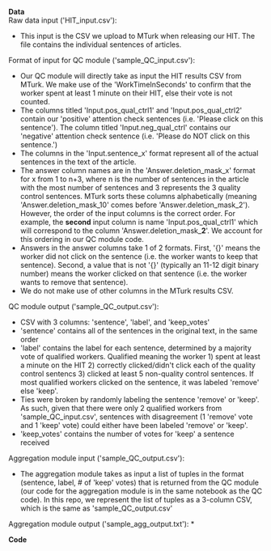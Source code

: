 **Data**  
Raw data input ('HIT_input.csv'):
* This input is the CSV we upload to MTurk when releasing our HIT. The file contains the individual sentences of articles.
  
Format of input for QC module ('sample_QC_input.csv'):  
* Our QC module will directly take as input the HIT results CSV from MTurk. We make use of the 'WorkTimeInSeconds' to confirm that the worker spent at least 1 minute on their HIT, else their vote is not counted.
* The columns titled 'Input.pos_qual_ctrl1' and 'Input.pos_qual_ctrl2' contain our 'positive' attention check sentences (i.e. 'Please click on this sentence'). The column titled 'Input.neg_qual_ctrl' contains our 'negative' attention check sentence (i.e. 'Please do NOT click on this sentence.')
* The columns in the 'Input.sentence_x' format represent all of the actual sentences in the text of the article.
* The answer column names are in the 'Answer.deletion_mask_x' format for x from 1 to n+3, where n is the number of sentences in the article with the most number of sentences and 3 represents the 3 quality control sentences. MTurk sorts these columns alphabetically (meaning 'Answer.deletion_mask_10' comes before 'Answer.deletion_mask_2'). However, the order of the input columns is the correct order. For example, the **second** input column is name 'Input.pos_qual_ctrl1' which will correspond to the column  'Answer.deletion_mask_**2**'. We account for this ordering in our QC module code.
* Answers in the answer columns take 1 of 2 formats. First, '{}' means the worker did not click on the sentence (i.e. the worker wants to keep that sentence). Second, a value that is not '{}' (typically an 11-12 digit binary number) means the worker clicked on that sentence (i.e. the worker wants to remove that sentence).
* We do not make use of other columns in the MTurk results CSV.

QC module output ('sample_QC_output.csv'):
* CSV with 3 columns: 'sentence', 'label', and 'keep_votes'
* 'sentence' contains all of the sentences in the original text, in the same order
* 'label' contains the label for each sentence, determined by a majority vote of qualified workers. Qualified meaning the worker 1) spent at least a minute on the HIT 2) correctly clicked/didn't click each of the quality control sentencs 3) clicked at least 5 non-quality control sentences. If most qualified workers clicked on the sentence, it was labeled 'remove' else 'keep'. 
* Ties were broken by randomly labeling the sentence 'remove' or 'keep'. As such, given that there were only 2 qualified workers from 'sample_QC_input.csv', sentences with disagreement (1 'remove' vote and 1 'keep' vote) could either have been labeled 'remove' or 'keep'. 
* 'keep_votes' contains the number of votes for 'keep' a sentence received

Aggregation module input ('sample_QC_output.csv'):
* The aggregation module takes as input a list of tuples in the format (sentence, label, # of 'keep' votes) that is returned from the QC module (our code for the aggregation module is in the same notebook as the QC code). In this repo, we represent the list of tuples as a 3-column CSV, which is the same as 'sample_QC_output.csv'

Aggregation module output ('sample_agg_output.txt'):
* 

**Code**  
